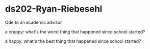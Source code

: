 # ds202-Ryan-Riebesehl
Ode to an academic advisor 

a crappy: what's the worst thing that happened since school started?

a happy: what's the best thing that happened since school started?

